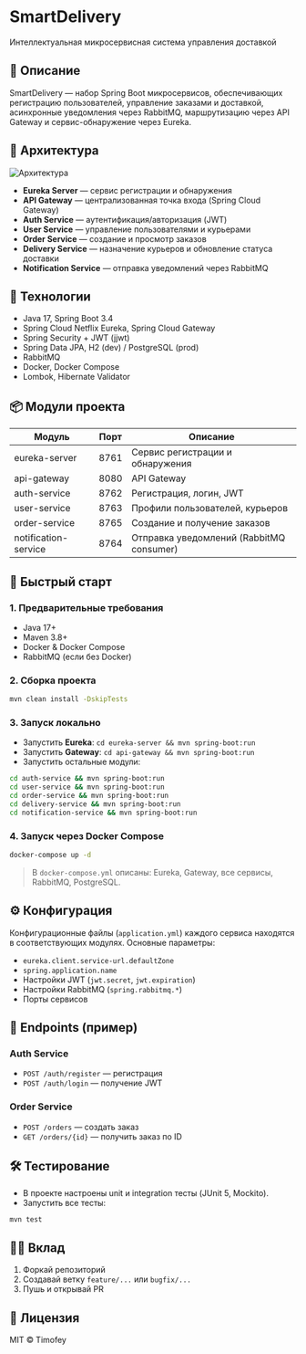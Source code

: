 # SmartDelivery
Интеллектуальная микросервисная система управления доставкой

## 📖 Описание
SmartDelivery — набор Spring Boot микросервисов, обеспечивающих регистрацию пользователей, управление заказами и доставкой, асинхронные уведомления через RabbitMQ, маршрутизацию через API Gateway и сервис-обнаружение через Eureka.

## 🚀 Архитектура

![Архитектура](docs/architecture.png)

- **Eureka Server** — сервис регистрации и обнаружения
- **API Gateway** — централизованная точка входа (Spring Cloud Gateway)
- **Auth Service** — аутентификация/авторизация (JWT)
- **User Service** — управление пользователями и курьерами
- **Order Service** — создание и просмотр заказов
- **Delivery Service** — назначение курьеров и обновление статуса доставки
- **Notification Service** — отправка уведомлений через RabbitMQ

## 🔧 Технологии

- Java 17, Spring Boot 3.4
- Spring Cloud Netflix Eureka, Spring Cloud Gateway
- Spring Security + JWT (jjwt)
- Spring Data JPA, H2 (dev) / PostgreSQL (prod)
- RabbitMQ
- Docker, Docker Compose
- Lombok, Hibernate Validator

## 📦 Модули проекта

| Модуль               | Порт | Описание                                |
|----------------------|------|-----------------------------------------|
| eureka-server        | 8761 | Сервис регистрации и обнаружения        |
| api-gateway          | 8080 | API Gateway                             |
| auth-service         | 8762 | Регистрация, логин, JWT                 |
| user-service         | 8763 | Профили пользователей, курьеров         |
| order-service        | 8765 | Создание и получение заказов            |
| notification-service | 8764 | Отправка уведомлений (RabbitMQ consumer)|

## 🚀 Быстрый старт

### 1. Предварительные требования
- Java 17+
- Maven 3.8+
- Docker & Docker Compose
- RabbitMQ (если без Docker)

### 2. Сборка проекта
```bash
mvn clean install -DskipTests
```

### 3. Запуск локально
- Запустить **Eureka**: `cd eureka-server && mvn spring-boot:run`
- Запустить **Gateway**: `cd api-gateway && mvn spring-boot:run`
- Запустить остальные модули:
```bash
cd auth-service && mvn spring-boot:run
cd user-service && mvn spring-boot:run
cd order-service && mvn spring-boot:run
cd delivery-service && mvn spring-boot:run
cd notification-service && mvn spring-boot:run
```

### 4. Запуск через Docker Compose
```bash
docker-compose up -d
```
> В `docker-compose.yml` описаны: Eureka, Gateway, все сервисы, RabbitMQ, PostgreSQL.

## ⚙️ Конфигурация
Конфигурационные файлы (`application.yml`) каждого сервиса находятся в соответствующих модулях. Основные параметры:
- `eureka.client.service-url.defaultZone`
- `spring.application.name`
- Настройки JWT (`jwt.secret`, `jwt.expiration`)
- Настройки RabbitMQ (`spring.rabbitmq.*`)
- Порты сервисов

## 🎯 Endpoints (пример)

### Auth Service
- `POST /auth/register` — регистрация
- `POST /auth/login` — получение JWT

### Order Service
- `POST /orders` — создать заказ
- `GET /orders/{id}` — получить заказ по ID


## 🛠️ Тестирование
- В проекте настроены unit и integration тесты (JUnit 5, Mockito).
- Запустить все тесты:
```bash
mvn test
```

## 👨‍💻 Вклад
1. Форкай репозиторий
2. Создавай ветку `feature/...` или `bugfix/...`
3. Пушь и открывай PR

## 📜 Лицензия
MIT © Timofey


